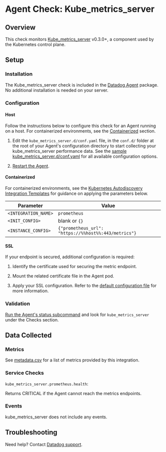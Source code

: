 # Agent Check: Kube_metrics_server

## Overview

This check monitors [Kube_metrics_server][1] v0.3.0+, a component used by the Kubernetes control plane.

## Setup

### Installation

The Kube_metrics_server check is included in the [Datadog Agent][2] package. No additional installation is needed on your server.

### Configuration

#### Host

Follow the instructions below to configure this check for an Agent running on a host. For containerized environments, see the [Containerized](#containerized) section.

1. Edit the `kube_metrics_server.d/conf.yaml` file, in the `conf.d/` folder at the root of your Agent's configuration directory to start collecting your kube_metrics_server performance data. See the [sample kube_metrics_server.d/conf.yaml][2] for all available configuration options.

2. [Restart the Agent][3].

#### Containerized

For containerized environments, see the [Kubernetes Autodiscovery Integration Templates][4] for guidance on applying the parameters below.

| Parameter            | Value                                                |
| -------------------- | ---------------------------------------------------- |
| `<INTEGRATION_NAME>` | `prometheus`                                         |
| `<INIT_CONFIG>`      | blank or `{}`                                        |
| `<INSTANCE_CONFIG>`  | `{"prometheus_url": "https://%%host%%:443/metrics"}` |

#### SSL

If your endpoint is secured, additional configuration is required:

1. Identify the certificate used for securing the metric endpoint.

2. Mount the related certificate file in the Agent pod.

3. Apply your SSL configuration. Refer to the [default configuration file][5] for more information.

### Validation

[Run the Agent's status subcommand][6] and look for `kube_metrics_server` under the Checks section.

## Data Collected

### Metrics

See [metadata.csv][7] for a list of metrics provided by this integration.

### Service Checks

`kube_metrics_server.prometheus.health`:

Returns CRITICAL if the Agent cannot reach the metrics endpoints.

### Events

kube_metrics_server does not include any events.

## Troubleshooting

Need help? Contact [Datadog support][8].

[1]: https://github.com/kubernetes-incubator/metrics-server
[2]: https://github.com/DataDog/integrations-core/blob/master/kube_metrics_server/datadog_checks/kube_metrics_server/data/conf.yaml.example
[3]: https://docs.datadoghq.com/agent/guide/agent-commands/#restart-the-agent
[4]: https://docs.datadoghq.com/agent/kubernetes/integrations
[5]: https://github.com/DataDog/integrations-core/blob/master/openmetrics/datadog_checks/openmetrics/data/conf.yaml.example
[6]: https://docs.datadoghq.com/agent/guide/agent-commands/#agent-status-and-information
[7]: https://github.com/DataDog/integrations-core/blob/master/kube_metrics_server/metadata.csv
[8]: https://docs.datadoghq.com/help
